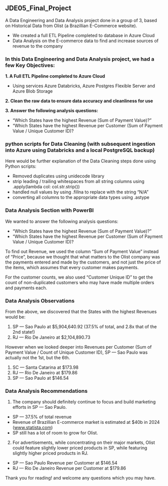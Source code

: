 ## JDE05_Final_Project

A Data Engineering and Data Analysis project done in a group of 3, based on Historical Data from Olist (a Brazillian E-Commerce website).
- We created a full ETL Pipeline completed to database in Azure Cloud
- Data Analysis on the E-commerce data to find and increase sources of revenue to the company

### In this Data Engineering and Data Analysis project, we had a few Key Objectives:

**1. A Full ETL Pipeline completed to Azure Cloud**
- Using services Azure Databricks, Azure Postgres Flexible Server and Azure Blob Storage
  
**2. Clean the raw data to ensure data accuracy and cleanliness for use**

**3. Answer the following analysis questions:**
- “Which States have the highest Revenue (Sum of Payment Value)?”
- “Which States have the highest Revenue per Customer (Sum of Payment Value / Unique Customer ID)?


### python scripts for Data Cleaning (with subsequent ingestion into Azure using Databricks and a local PostgreSQL backup)
Here would be further explanation of the Data Cleaning steps done using Python scripts:

- Removed duplicates using unidecode library
- strip leading / trailing whitespaces from all string columns using .apply(lambda col: col.str.strip())
- handled null values by using .fillna to replace with the string “N/A”
- converting all columns to the appropriate data types using .astype


### Data Analysis Section with PowerBI
We wanted to answer the following analysis questions:
- “Which States have the highest Revenue (Sum of Payment Value)?”
- “Which States have the highest Revenue per Customer (Sum of Payment Value / Unique Customer ID)?

To find out Revenue, we used the column “Sum of Payment Value” instead of “Price”, because we thought that what matters to the Olist company was the payments entered and made by the customers, and not just the price of the items, which assumes that every customer makes payments.

For the customer counts, we also used “Customer Unique ID” to get the count of non-duplicated customers who may have made multiple orders and payments each.


### Data Analysis Observations
From the above, we discovered that the States with the highest Revenues would be:

1. SP — Sao Paulo at $5,904,640.92 (37.5% of total, and 2.8x that of the 2nd state!)
2. RJ — Rio De Janeiro at $2,104,890.73

However when we looked deeper into Revenues per Customer (Sum of Payment Value / Count of Unique Customer ID), SP — Sao Paulo was actually not the 1st, but the 6th.

1. SC — Santa Catarina at $173.98
2. RJ — Rio De Janeiro at $179.86
6. SP — Sao Paulo at $146.54


### Data Analysis Recommendations
1. The company should definitely continue to focus and build marketing efforts in SP — Sao Paulo.
- SP — 37.5% of total revenue
- Revenue of Brazillian E-commerce market is estimated at $40b in 2024 (www.statista.com)
- SP still has a lot of room to grow for Olist.
  
2. For advertisements, while concentrating on their major markets, Olist could feature slightly lower priced products in SP, while featuring slightly higher priced products in RJ.
- SP — Sao Paulo Revenue per Customer at $146.54
- RJ — Rio De Janeiro Revenue per Customer at $179.86


Thank you for reading! and welcome any questions which you may have. 
